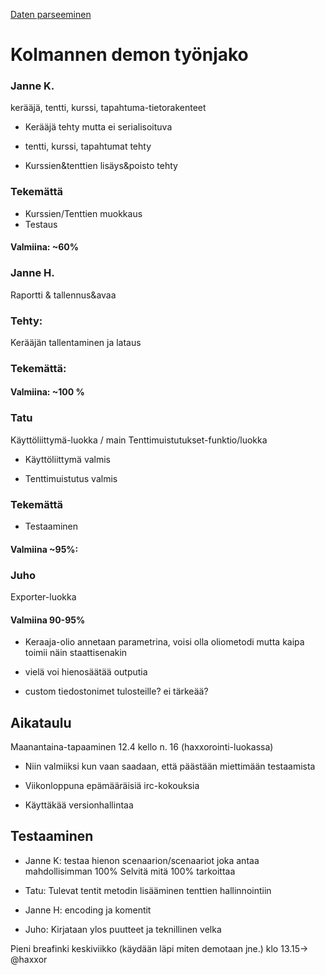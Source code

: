 [Daten parseeminen](http://www.exampledepot.com/egs/java.text/parsedate.html)

# Kolmannen demon työnjako #

### Janne K. ###
kerääjä, tentti, kurssi, tapahtuma-tietorakenteet

- Kerääjä tehty mutta ei serialisoituva

- tentti, kurssi, tapahtumat tehty

- Kurssien&tenttien lisäys&poisto tehty

### Tekemättä ###
  * Kurssien/Tenttien muokkaus
  * Testaus

#### Valmiina: ~60% ####

### Janne H. ###
Raportti & tallennus&avaa

### Tehty: ###
Kerääjän tallentaminen ja lataus

### Tekemättä: ###

#### Valmiina: ~100 % ####

### Tatu ###
Käyttöliittymä-luokka / main
Tenttimuistutukset-funktio/luokka

- Käyttöliittymä valmis

- Tenttimuistutus valmis

### Tekemättä ###

- Testaaminen

#### Valmiina ~95%: ####

### Juho ###
Exporter-luokka

#### Valmiina 90-95% ####

- Keraaja-olio annetaan parametrina, voisi olla oliometodi mutta kaipa toimii näin staattisenakin

- vielä voi hienosäätää outputia

- custom tiedostonimet tulosteille? ei tärkeää?

## Aikataulu ##

Maanantaina-tapaaminen 12.4 kello n. 16 (haxxorointi-luokassa)

- Niin valmiiksi kun vaan saadaan, että päästään miettimään testaamista

- Viikonloppuna epämääräisiä irc-kokouksia

- Käyttäkää versionhallintaa

## Testaaminen ##

- Janne K: testaa hienon scenaarion/scenaariot joka antaa mahdollisimman 100% Selvitä mitä 100% tarkoittaa

- Tatu: Tulevat tentit metodin lisääminen tenttien hallinnointiin

- Janne H: encoding ja komentit

- Juho: Kirjataan ylos puutteet ja teknillinen velka

Pieni breafinki keskiviikko (käydään läpi miten demotaan jne.) klo 13.15-> @haxxor